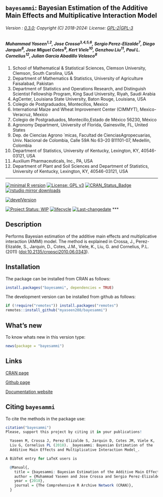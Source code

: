 
## `bayesammi`: Bayesian Estimation of the Additive Main Effects and Multiplicative Interaction Model

###### Version : [0.3.0](https://myaseen208.com/bayesammi/); Copyright (C) 2018-2024: License: [GPL-2\|GPL-3](https://www.r-project.org/Licenses/)

##### *Muhammad Yaseen<sup>1,2</sup>, Jose Crossa<sup>3,4,5,6</sup>, Sergio Perez-Elizalde<sup>7</sup>, Diego Jarquin<sup>8</sup>, Jose Miguel Cotes<sup>9</sup>, Kert Viele<sup>10</sup>, Genzhou Liu<sup>11</sup>, Paul L. Cornelius<sup>12</sup>, Julian Garcia Abadillo Velasco<sup>8</sup>*

1.  School of Mathematical & Statistical Sciences, Clemson University,
    Clemson, South Carolina, USA
2.  Department of Mathematics & Statistics, University of Agriculture
    Faisalabad, Pakistan
3.  Department of Statistics and Operations Research, and Distinguish
    Scientist Fellowship Program, King Saud University, Riyah, Saudi
    Arabia
4.  AgCenter, Louisiana State University, Baton Rouge, Louisiana, USA
5.  Colegio de Postgraduados, Montecillos, Mexico
6.  International Maize and Wheat Improvement Center (CIMMYT),
    Mexico-Veracruz, Mexico
7.  Colegio de Postgraduados, Montecillo,Estado de México 56230, México
8.  Agronomy Department, University of Florida, Gainesville, FL, United
    States
9.  Dep. de Ciencias Agrono ́ micas, Facultad de CienciasAgropecuarias,
    Univ. Nacional de Colombia, Calle 59A No 63–20 B11101-07, Medellı́n,
    Colombia
10. Department of Statistics, University of Kentucky, Lexington, KY,
    40546-03121, USA
11. Auxilium Pharmaceuticals, Inc., PA, USA
12. Department of Plant and Soil Sciences and Department of Statistics,
    University of Kentucky, Lexington, KY, 40546-03121, USA

------------------------------------------------------------------------

[![minimal R
version](https://img.shields.io/badge/R%3E%3D-3.5.0-6666ff.svg)](https://cran.r-project.org/)
[![License: GPL
v3](https://img.shields.io/badge/License-GPL%20v3-blue.svg)](https://www.gnu.org/licenses/gpl-3.0)
[![CRAN_Status_Badge](https://www.r-pkg.org/badges/version-last-release/bayesammi)](https://cran.r-project.org/package=bayesammi)
[![rstudio mirror
downloads](https://cranlogs.r-pkg.org/badges/grand-total/bayesammi?color=green)](https://CRAN.R-project.org/package=bayesammi)
<!-- [![packageversion](https://img.shields.io/badge/Package%20version-0.2.3.3-orange.svg)](https://github.com/myaseen208/bayesammi) -->

[![develVersion](https://img.shields.io/badge/devel%20version-0.3.0-orange.svg)](https://github.com/myaseen208/bayesammi)

<!-- [![GitHub Download Count](https://github-basic-badges.herokuapp.com/downloads/myaseen208/bayesammi/total.svg)] -->

[![Project Status:
WIP](https://www.repostatus.org/badges/latest/inactive.svg)](https://www.repostatus.org/#inactive)
[![lifecycle](https://img.shields.io/badge/lifecycle-stable-brightgreen.svg)](https://lifecycle.r-lib.org/articles/stages.html#stable)
[![Last-changedate](https://img.shields.io/badge/last%20change-2024--11--23-yellowgreen.svg)](https://github.com/myaseen208/bayesammi)
\*\*\*

## Description

Performs Bayesian estimation of the additive main effects and
multiplicative interaction (AMMI) model. The method is explained in
Crossa, J., Perez-Elizalde, S., Jarquin, D., Cotes, J.M., Viele, K.,
Liu, G. and Cornelius, P.L. (2011)
([doi:10.2135/cropsci2010.06.0343](https://doi.org/10.2135/cropsci2010.06.0343)).

## Installation

The package can be installed from CRAN as follows:

``` r
install.packages("bayesammi", dependencies = TRUE)
```

The development version can be installed from github as follows:

``` r
if (!require("remotes")) install.packages("remotes")
remotes::install_github("myaseen208/bayesammi")
```

## What’s new

To know whats new in this version type:

``` r
news(package = "bayesammi")
```

## Links

[CRAN page](https://cran.r-project.org/package=bayesammi)

[Github page](https://github.com/myaseen208/bayesammi)

[Documentation website](https://myaseen208.com/bayesammi/)

## Citing `bayesammi`

To cite the methods in the package use:

``` r
citation("bayesammi")
Please, support this project by citing it in your publications!

  Yaseen M, Crossa J, Perez-Elizalde S, Jarquin D, Cotes JM, Viele K,
  Liu G, Cornelius PL (2018). _bayesammi: Bayesian Estimation of the
  Additive Main Effects and Multiplicative Interaction Model_.

A BibTeX entry for LaTeX users is

  @Manual{,
    title = {bayesammi: Bayesian Estimation of the Additive Main Effects and Multiplicative Interaction Model},
    author = {Muhammad Yaseen and Jose Crossa and Sergio Perez-Elizalde and Diego Jarquin and Jose Miguel Cotes and Kert Viele and Genzhou Liu and Paul L. Cornelius},
    year = {2018},
    journal = {The Comprehensive R Archive Network (CRAN)},
  }
```
